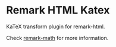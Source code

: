 # Remark HTML Katex

KaTeX transform plugin for remark-html.

Check [remark-math](https://github.com/rokt33r/remark-math#another-usagesusing-remark-html-katex) for more information.